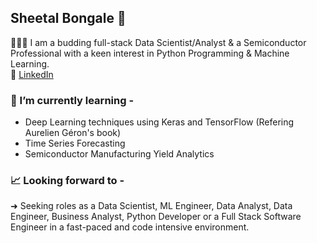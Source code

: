 ## Sheetal Bongale 👋

👩🏻‍💻  I am a budding full-stack Data Scientist/Analyst & a Semiconductor Professional with a keen interest in Python Programming & Machine Learning.
<br /> 💼 [LinkedIn](https://www.linkedin.com/in/sheetal-bongale/)

### 🌱 I’m currently learning -
- Deep Learning techniques using Keras and TensorFlow (Refering Aurelien Géron's book)
- Time Series Forecasting
- Semiconductor Manufacturing Yield Analytics

### 📈  Looking forward to - 
➜ Seeking roles as a Data Scientist, ML Engineer, Data Analyst, Data Engineer, Business Analyst, Python Developer or a Full Stack Software Engineer in a fast-paced and code intensive environment.


